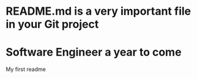 # README.md is a very important file in your Git project
# Software Engineer a year to come

My first readme

